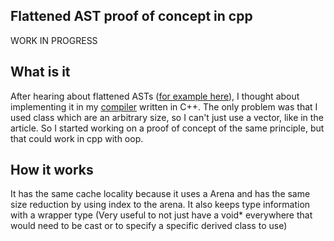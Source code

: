## Flattened AST proof of concept in cpp

WORK IN PROGRESS

## What is it

After hearing about flattened ASTs ([for example here](https://www.cs.cornell.edu/~asampson/blog/flattening.html)), I thought about implementing it in my [compiler](https://github.com/Vinz2008/C.) written in C++. The only problem was that I used class which are an arbitrary size, so I can't just use a vector, like in the article. So I started working on a proof of concept of the same principle, but that could work in cpp with oop.

## How it works

It has the same cache locality because it uses a Arena and has the same size reduction by using index to the arena. It also keeps type information with a wrapper type (Very useful to not just have a void* everywhere that would need to be cast or to specify a specific derived class to use)